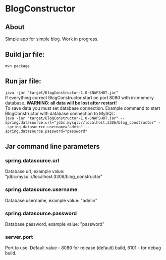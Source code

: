 # BlogConstructor
## About
Simple app for simple blog. Work in progress.
## Build jar file:  
`mvn package`  
## Run jar file:  
`java -jar "target/BlogConstructor-1.0-SNAPSHOT.jar"`  
If everything correct BlogConstructor start on port 8080 with in-memory database. **WARNING: all data will be lost after restart!**  
To save data you must set database connection. Example command to start BlogConstructor with database connection to MySQL:  
`java -jar "target/BlogConstructor-1.0-SNAPSHOT.jar" --spring.datasource.url="jdbc:mysql://localhost:3306/blog_constructor" --spring.datasource.username="admin" --spring.datasource.password="password"`  
## Jar command line parameters
### spring.datasource.url
Database url, example value: "jdbc:mysql://localhost:3306/blog_constructor"
### spring.datasource.username
Database username, example value: "admin"
### spring.datasource.password
Database password, example value: "password"
### server.port
Port to use. Default value - 8080 for release (default) build, 6101 - for debug build.